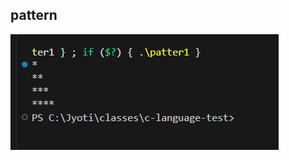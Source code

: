 <!DOCTYPE html>
<html lang="en">
<head>
</head>
<body>
    <h2>pattern</h2>
    <img src="ss/pattern1.png" alt="">
</body>
</html>
